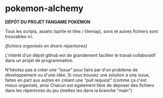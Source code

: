 # pokemon-alchemy
**DÉPÔT DU PROJET FANGAME POKÉMON**

Tous les scripts, assets (sprite et tiles / tilemap), sons et autres fichiers sont trouvables ici.

*(fichiers organisés en divers répertoires)*

L'intérêt d'un dépôt github est de grandement faciliter le travail collaboratif dans un projet de programmation.

N'hésitez pas à créer une *"issue"* pour faire par d'un problème de développement ou d'une idée. Si vous trouvez une solution à une issue, faites en part aux autres en créant une *"pull request"* (comme ça c'est mieux organisé), ainsi
Chacun est également libre de déposer des fichiers dans les répertoires du jeu (mettez les dans la branche "main")
